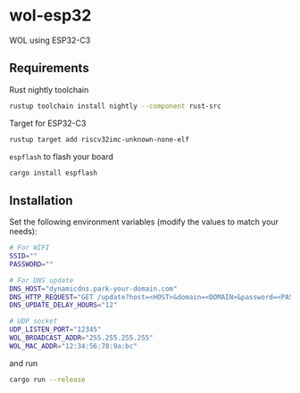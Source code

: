 # wol-esp32

WOL using ESP32-C3

## Requirements

Rust nightly toolchain

```bash
rustup toolchain install nightly --component rust-src
```

Target for ESP32-C3

```bash
rustup target add riscv32imc-unknown-none-elf
```

`espflash` to flash your board

```bash
cargo install espflash
```

## Installation

Set the following environment variables (modify the values to match your needs):

```bash
# For WIFI
SSID=""
PASSWORD=""

# For DNS update
DNS_HOST="dynamicdns.park-your-domain.com"
DNS_HTTP_REQUEST="GET /update?host=<HOST>&domain=<DOMAIN>&password=<PASSWORD>&ip= HTTP/1.1\r\nHost: dynamicdns.park-your-domain.com\r\nConnection: close\r\n\r\n"
DNS_UPDATE_DELAY_HOURS="12"

# UDP socket
UDP_LISTEN_PORT="12345"
WOL_BROADCAST_ADDR="255.255.255.255"
WOL_MAC_ADDR="12:34:56:78:9a:bc"
```

and run

```bash
cargo run --release
```

